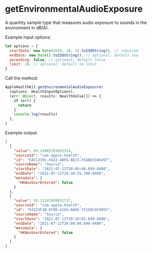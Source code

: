 # getEnvironmentalAudioExposure

A quantity sample type that measures audio exposure to sounds in the environment in dB(A).

Example input options:

```javascript
let options = {
  startDate: new Date(2018, 10, 1).toISOString(), // required
  endDate: new Date().toISOString(), // optional; default now
  ascending: false, // optional; default false
  limit: 10, // optional; default no limit
}
```

Call the method:

```javascript
AppleHealthKit.getEnvironmentalAudioExposure(
  (options: HealthInputOptions),
  (err: Object, results: HealthValue[]) => {
    if (err) {
      return
    }
    console.log(results)
  },
)
```

Example output:

```json
[
  {
    "value": 69.14085783652334,
    "sourceId": "com.apple.health",
    "id": "FACC239C-F822-4BF6-BEC5-F5AB03346497",
    "sourceName": "Source",
    "startDate": "2021-07-12T20:09:00.699-0400",
    "endDate": "2021-07-12T20:38:55.700-0400",
    "metadata": {
      "HKWasUserEntered": false
    }
  },
  {
    "value": 58.22141899831717,
    "sourceId": "com.apple.health",
    "id": "64323F3B-EF8D-41EA-BA6E-7215DC4F9055",
    "sourceName": "Source",
    "startDate": "2021-07-12T19:39:05.699-0400",
    "endDate": "2021-07-12T20:09:00.699-0400",
    "metadata": {
      "HKWasUserEntered": false
    }
  }
]
```